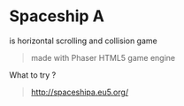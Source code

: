 Spaceship A
===========

is horizontal scrolling
and collision game

> made with Phaser
> HTML5 game engine

What to try ?

> http://spaceshipa.eu5.org/
